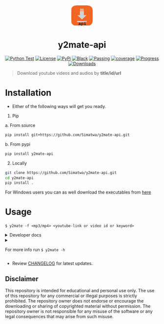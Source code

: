 <p align="center">
 <img src="https://github.com/Simatwa/y2mate-api/blob/main/assets/logo.png?raw=true" height="70px" width="70px">
</p>

<h1 align="center">y2mate-api</h1>

<p align="center">
<a href="https://github.com/Simatwa/y2mate-api/actions/workflows/python-test.yml"><img src="https://github.com/Simatwa/y2mate-api/actions/workflows/python-test.yml/badge.svg" alt="Python Test"/></a>
<a href="LICENSE"><img alt="License" src="https://img.shields.io/static/v1?logo=GPL&color=Blue&message=MIT&label=License"/></a>
<a href="https://pypi.org/project/y2mate-api"><img alt="PyPi" src="https://img.shields.io/static/v1?logo=pypi&label=Pypi&message=v1.0.2&color=green"/></a>
<a href="https://github.com/psf/black"><img alt="Black" src="https://img.shields.io/static/v1?logo=Black&label=Code-style&message=Black"/></a>
<a href="#"><img alt="Passing" src="https://img.shields.io/static/v1?logo=Docs&label=Docs&message=Passing&color=green"/></a>
<a href="#"><img alt="coverage" src="https://img.shields.io/static/v1?logo=Coverage&label=Coverage&message=90%&color=yellowgreen"/></a>
<a href="#" alt="progress"><img alt="Progress" src="https://img.shields.io/static/v1?logo=Progress&label=Progress&message=95%&color=green"/></a>
<a href="https://pepy.tech/project/livescore-api"><img src="https://static.pepy.tech/personalized-badge/y2mate-api?period=total&units=international_system&left_color=grey&right_color=orange&left_text=Downloads" alt="Downloads"></a>
</p>

> Download youtube videos and audios by **title/id/url**

# Installation

- Either of the following ways will get you ready.

1. Pip

  a. From source

```sh
pip install git+https://github.com/Simatwa/y2mate-api.git
```
  b. From pypi

```sh
pip install y2mate-api
```

2. Locally

```sh
git clone https://github.com/Simatwa/y2mate-api.git
cd y2mate-api
pip install .
```

For Windows users you can as well download the executables from [here](https://github.com/Simatwa/y2mate-api/releases/download/v1.0.2/main.exe)

# Usage 

`$ y2mate -f <mp3/mp4> <youtube-link or video id or keyword>`

<details>
<summary>
Developer docs
</summary>
1.Generate download links and other metadata

- Video

```py
from y2mate_api import Handler
api = Handler("Quantum computing in details")
for video_metadata in api.run():
	print(video_metadata)
"""Output
{
    "size": "13.9 MB",
    "f": "mp4",
    "q": "720p",
    "q_text": "720p (.mp4) <span class=\"label label-primary\"><small>m-HD</small></span>",
    "k": "joQdX4S3z8ShOJWn6qaA9sL4Al7j4vBwhNgqkwx0U/tQ99R4mbX1dYceffBBnNn7",
    "status": "ok",
    "mess": "",
    "c_status": "CONVERTED",
    "vid": "X8MZWCGgIb8",
    "title": "Quantum Computing In 5 Minutes | Quantum Computing Explained | Quantum Computer |Simplilearn",
    "ftype": "mp4",
    "fquality": "720",
    "dlink": "https://rr2---sn-gjo-w43s.googlevideo.com/videoplayback?expire=1686946638&ei=7m6MZK-2NdKQgAepgJGIBg&ip=212.119.40.85&id=o-ADe3hAAtGl6fkEeUD9HKkFNoeQBSwEuttoN5vFPyzLdQ&itag=22&source=youtube&requiressl=yes&mh=Zy&mm=31%2C29&mn=sn-gjo-w43s%2Csn-ab5l6nr6&ms=au%2Crdu&mv=m&mvi=2&pl=23&initcwndbps=1013750&spc=qEK7B_bA4LnIWnJEJPO8Lp__Gz-ysFYRbF7IYj1J5g&vprv=1&svpuc=1&mime=video%2Fmp4&ns=L1NG4wpa6rJJmunA_QDUTswN&cnr=14&ratebypass=yes&dur=298.608&lmt=1682850029743273&mt=1686924560&fvip=1&fexp=24007246&c=WEB&txp=5311224&n=XD35AJLYPy2nng&sparams=expire%2Cei%2Cip%2Cid%2Citag%2Csource%2Crequiressl%2Cspc%2Cvprv%2Csvpuc%2Cmime%2Cns%2Ccnr%2Cratebypass%2Cdur%2Clmt&sig=AOq0QJ8wRQIhAJdMdpsMBBByQZCOIglT_EvluXBK2wQ7mH32Ob95WAWJAiAP9PfGRwJKeJcZJXc5ZuVaZMImCAXCnbPcHyoSmRhH4A%3D%3D&lsparams=mh%2Cmm%2Cmn%2Cms%2Cmv%2Cmvi%2Cpl%2Cinitcwndbps&lsig=AG3C_xAwRQIgAMVlWxHYtKeZEzbpKQ9Huqrk-5CQ0kTpSFgAmTIGaE4CIQDR0NJHxHO_TtRbn-HmDOgVD6H3ZUntvgcD1V5yfkngAA%3D%3D&title=Quantum+Computing+In+5+Minutes+%7C+Quantum+Computing+Explained+%7C+Quantum+Computer+%7C+Simplilearn"
}
"""
```

- Audio

```py
from y2mate_api import Handler
api = Handler("Quantum computing in details")
for audio_metadata in api.run(format="mp3"):
	print(audio_metadata)

"""Output

{
    "size": "4.6 MB",
    "f": "mp3",
    "q": "128kbps",
    "q_text": "MP3 - 128kbps",
    "k": "joQdX4S3z8ShOJWn6qaA9sL4Al7j4vBwhNgqlAxyU/NQ99R4mbX1dYceffBBnNn7",
    "status": "ok",
    "mess": "",
    "c_status": "CONVERTED",
    "vid": "X8MZWCGgIb8",
    "title": "Quantum Computing In 5 Minutes | Quantum Computing Explained | Quantum Computer |Simplilearn",
    "ftype": "mp3",
    "fquality": "128",
    "dlink": "https://dl201.dlmate53.xyz/?file=M3R4SUNiN3JsOHJ6WWQ2a3NQS1Y5ZGlxVlZIOCtyZ1ZqZFEwMHdVdVNvaERxNTA2dysydUpJSm1JT3hhaHFlckg4dEE4QzJUT3VHZU1RR2RvNVZ0WVh5TTU4TXBzREhJdUtzNFNjVndYeGo5bjYzb3B5UjNoeFBnYzVQdUdyVkdlR04rc1F0UTJpdUR3UGpZdkJUcXZUT2d0eDdGYWkwR3R3UWJQT0hZck5vYTgzREVldVB4MFpWQS93Q1M4c2tNaU5hWThWUFErK29UZ3V0V2VVTmRjY2dUMUlxbW1mZkpxaG95cGQ4WndsMnR1K2V5RDVNd1FmVElJV0VwYkhwUXVieXBUaDRZOENZVy9XKzFxLzVqL1drVGRQMGhzREhucXFDNElDeU9JOGIwSHNBPQ%3D%3D"
}
"""
```
- **Note** : To download the media returned, pass the response to `api.save()`

2. Auto-download media

```py
from y2mate_api import Handler
api = Handler("Quantum computing in details")
api.auto_save()
```
This will proceed to download the first video found and save it in the `current directory`

You can as well specify total videos to be downloaded by using `limit` argument.
For instance:

```py
from y2mate_api import Handler
api = Handler("https://youtu.be/POPoAjWFkGg")
api.auto_save(limit=10)
# This will download the video in path and 9 other videos related to the query specified
```
**Note** : You can still use  **video id** such as `POPoAjWFkGg` as query parameter.

## Other parameters

- `Handler`
  * author : Video author i.e Youtube Channel
  * timeout : http requests timeout
  * confirm : Confirm before downloading media
  * unique : Auto-ignore previously downloaded media
  * thread : Download (x) value of file at a time.

- `Handler.run`
  * format : Media format mp4/mp3
  * quality : Media quality such as 720p/128kbps
  * resolver : Additional format info : [m4a,3gp,mp4,mp3]
  * limit : Total videos to be retrieved
  * keyword : Phrase(s) that must be in media title
  * author : Video author i.e Youtube Channel

- `Handler.auto_save`
  * dir : Path to Directory for saving the media files
  * iterator : Function that yields third_query object - `Handler.run`
  * progress_bar : Stdout media-name & Display progress bar
 
- `Handler.save`
  * third_dict : Response of `third_query.run()`
  * dir : Directory for saving the contents
  * progress_bar : Display download progress bar
  * quiet : Not to stdout anything
  * naming_format : Format for generating media filename using the `third_query` response keys
  * chunk_size : Size of chunks in KB for downloads
  * play : Auto-play media after downloading 
</details>
 
<details>
<summary>
	
For more info run `$ y2mate -h`

</summary>

```
usage: y2mate [-h] [-v] [-f mp3|mp4]
              [-q 4k|1080p|720p|480p|360p|240p|144p|auto|best|worst|mp3|m4a|.m4a|128kbps|192kbps|328kbps]
              [-r m4a|3gp|mp4|mp3] [-k [KEYWORD ...]]
              [-a [AUTHOR ...]] [-l LIMIT] [-d PATH]
              [-t TIMEOUT] [-c CHUNK] [-i PATH]
              [-o FORMAT] [-thr THREAD] [--disable-bar]
              [--confirm] [--unique] [--quiet]
              [--history] [--clear] [--play]
              [query ...]

Download youtube videos and audios by title or link

positional arguments:
  query                 Youtube video title, link or id -
                        None

options:
  -h, --help            show this help message and exit
  -v, --version         show program's version number and
                        exit
  -f mp3|mp4, --format mp3|mp4
                        Specify media type - audio/video
  -q 4k|1080p|720p|480p|360p|240p|144p|auto|best|worst|mp3|m4a|.m4a|128kbps|192kbps|328kbps, --quality 4k|1080p|720p|480p|360p|240p|144p|auto|best|worst|mp3|m4a|.m4a|128kbps|192kbps|328kbps
                        Media quality - auto
  -r m4a|3gp|mp4|mp3, --resolver m4a|3gp|mp4|mp3
                        Other media formats incase of
                        multiple options - mp4/mp3
  -k [KEYWORD ...], --keyword [KEYWORD ...]
                        Media should contain this
                        keywords - None
  -a [AUTHOR ...], --author [AUTHOR ...]
                        Media author i.e YouTube channel
                        name - None
  -l LIMIT, --limit LIMIT
                        Total videos to be downloaded - 1
  -d PATH, --dir PATH   Directory for saving the contents
                        - /storage/emulated/0/git/Smartwa
                        /y2mate-api
  -t TIMEOUT, --timeout TIMEOUT
                        Http request timeout in seconds -
                        30
  -c CHUNK, --chunk CHUNK
                        Chunk-size for downloading files
                        in KB - 256
  -i PATH, --input PATH
                        Path to text file containing
                        query per line - None
  -o FORMAT, --output FORMAT
                        Format for generating filename
                        %(key)s :
                        [title,vid,fquality,ftype] or
                        'pretty' - None
  -thr THREAD, --thread THREAD
                        Download [x] amount of
                        videos/audios at once - 1
  --disable-bar         Disable download progress bar -
                        False
  --confirm             Confirm before downloading file -
                        False
  --unique              Auto-skip any media that you once
                        dowloaded - False
  --quiet               Not to stdout anything other than
                        logs - False
  --history             Stdout all media metadata ever
                        downloaded - False
  --clear               Clear all download histories -
                        False
  --play                Play media after download - False

This script has no official relation with y2mate.com
```
</details>

- Review [CHANGELOG](https://github.com/Simatwa/y2mate-api/blob/main/Docs/CHANGELOG.md) for latest updates.

## Disclaimer

This repository is intended for educational and personal use only. The use of this repository for any commercial or illegal purposes is strictly prohibited. The repository owner does not endorse or encourage the downloading or sharing of copyrighted material without permission. The repository owner is not responsible for any misuse of the software or any legal consequences that may arise from such misuse.

